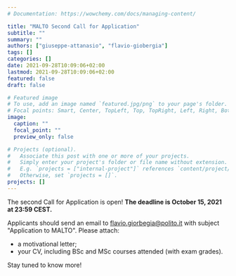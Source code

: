 ```yaml
---
# Documentation: https://wowchemy.com/docs/managing-content/

title: "MALTO Second Call for Application"
subtitle: ""
summary: ""
authors: ["giuseppe-attanasio", "flavio-giobergia"]
tags: []
categories: []
date: 2021-09-28T10:09:06+02:00
lastmod: 2021-09-28T10:09:06+02:00
featured: false
draft: false

# Featured image
# To use, add an image named `featured.jpg/png` to your page's folder.
# Focal points: Smart, Center, TopLeft, Top, TopRight, Left, Right, BottomLeft, Bottom, BottomRight.
image:
  caption: ""
  focal_point: ""
  preview_only: false

# Projects (optional).
#   Associate this post with one or more of your projects.
#   Simply enter your project's folder or file name without extension.
#   E.g. `projects = ["internal-project"]` references `content/project/deep-learning/index.md`.
#   Otherwise, set `projects = []`.
projects: []
---
```


The second Call for Application is open! **The deadline is October 15, 2021 at 23:59 CEST.**

Applicants should send an email to [flavio.giorbegia@polito.it](mailto:flavio.giobergia@polito.it) with subject
"Application to MALTO". Please attach:
- a motivational letter;
- your CV, including BSc and MSc courses attended (with exam grades).

Stay tuned to know more!
